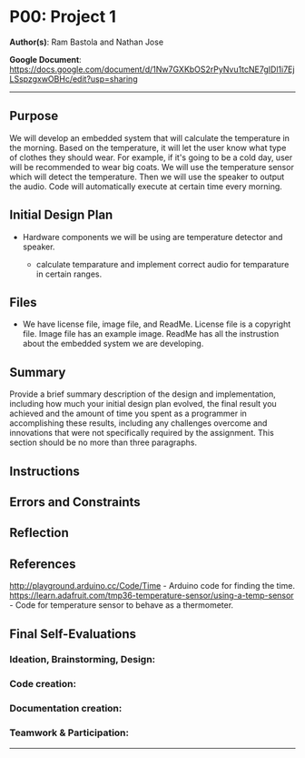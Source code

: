 # P00: Project 1

**Author(s)**: Ram Bastola and Nathan Jose

**Google Document**: https://docs.google.com/document/d/1Nw7GXKbOS2rPyNvu1tcNE7gIDl1i7EjLSspzgxwOBHc/edit?usp=sharing

---
## Purpose

We will develop an embedded system that will calculate the temperature in the morning. Based on the temperature, it will let the user know what type of clothes they should wear. For example, if it's going to be a cold day, user will be recommended to wear big coats. 
We will use the temperature sensor which will detect the temperature. Then we will use the speaker to output the audio. Code will automatically execute at certain time every morning.

## Initial Design Plan

- Hardware components we will be using are temperature detector and speaker.
  
  - calculate temparature and implement correct audio for temparature in certain ranges. 
 
## Files

- We have license file, image file, and ReadMe. License file is a copyright file. Image file has an example image. ReadMe has all the instrustion about the embedded system we are developing.

## Summary

Provide a brief summary description of the design and implementation,
including how much your initial design plan evolved, the final result
you achieved and the amount of time you spent as a programmer in
accomplishing these results, including any challenges overcome and
innovations that were not specifically required by the assignment.
This section should be no more than three paragraphs.

## Instructions

## Errors and Constraints


## Reflection


## References

http://playground.arduino.cc/Code/Time - Arduino code for finding the time.
https://learn.adafruit.com/tmp36-temperature-sensor/using-a-temp-sensor - Code for temperature sensor to behave as a thermometer.


## Final Self-Evaluations


### Ideation, Brainstorming, Design:



### Code creation: 



### Documentation creation:



### Teamwork & Participation:




---
